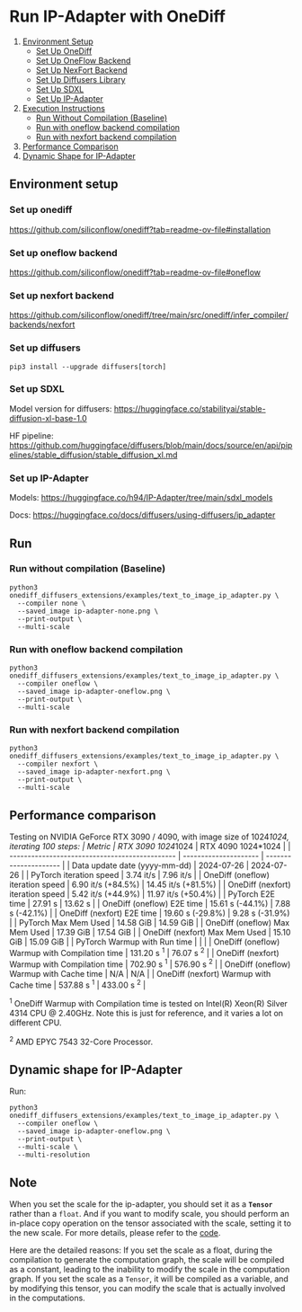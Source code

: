 # Run IP-Adapter with OneDiff

1. [Environment Setup](#environment-setup)
   - [Set Up OneDiff](#set-up-onediff)
   - [Set Up OneFlow Backend](#set-up-oneflow-backend)
   - [Set Up NexFort Backend](#set-up-nexfort-backend)
   - [Set Up Diffusers Library](#set-up-diffusers)
   - [Set Up SDXL](#set-up-sdxl)
   - [Set Up IP-Adapter](#set-up-ip-adapter)
2. [Execution Instructions](#run)
   - [Run Without Compilation (Baseline)](#run-without-compilation-baseline)
   - [Run with oneflow backend compilation](#run-with-oneflow-backend-compilation)
   - [Run with nexfort backend compilation](#run-with-nexfort-backend-compilation)
3. [Performance Comparison](#performance-comparison)
4. [Dynamic Shape for IP-Adapter](#dynamic-shape-for-ip-adapter)

## Environment setup
### Set up onediff
https://github.com/siliconflow/onediff?tab=readme-ov-file#installation

### Set up oneflow backend
https://github.com/siliconflow/onediff?tab=readme-ov-file#oneflow

### Set up nexfort backend
https://github.com/siliconflow/onediff/tree/main/src/onediff/infer_compiler/backends/nexfort

### Set up diffusers

```
pip3 install --upgrade diffusers[torch]
```
### Set up SDXL
Model version for diffusers: https://huggingface.co/stabilityai/stable-diffusion-xl-base-1.0

HF pipeline: https://github.com/huggingface/diffusers/blob/main/docs/source/en/api/pipelines/stable_diffusion/stable_diffusion_xl.md

### Set up IP-Adapter
Models: https://huggingface.co/h94/IP-Adapter/tree/main/sdxl_models

Docs: https://huggingface.co/docs/diffusers/using-diffusers/ip_adapter


## Run

### Run without compilation (Baseline)
```shell
python3 onediff_diffusers_extensions/examples/text_to_image_ip_adapter.py \
  --compiler none \
  --saved_image ip-adapter-none.png \
  --print-output \
  --multi-scale
```

### Run with oneflow backend compilation

```shell
python3 onediff_diffusers_extensions/examples/text_to_image_ip_adapter.py \
  --compiler oneflow \
  --saved_image ip-adapter-oneflow.png \
  --print-output \
  --multi-scale
```

### Run with nexfort backend compilation
```shell
python3 onediff_diffusers_extensions/examples/text_to_image_ip_adapter.py \
  --compiler nexfort \
  --saved_image ip-adapter-nexfort.png \
  --print-output \
  --multi-scale
```

## Performance comparison

Testing on NVIDIA GeForce RTX 3090 / 4090, with image size of 1024*1024, iterating 100 steps:
| Metric                                         | RTX 3090  1024*1024   | RTX 4090 1024*1024    |
| ---------------------------------------------- | --------------------- | --------------------- |
| Data update date (yyyy-mm-dd)                  | 2024-07-26            | 2024-07-26            |
| PyTorch iteration speed                        | 3.74 it/s             | 7.96 it/s             |
| OneDiff (oneflow) iteration speed              | 6.90 it/s (+84.5%)    | 14.45 it/s (+81.5%)   |
| OneDiff (nexfort) iteration speed              | 5.42 it/s (+44.9%)    | 11.97 it/s (+50.4%)   |
| PyTorch E2E time                               | 27.91 s               | 13.62 s               |
| OneDiff (oneflow) E2E time                     | 15.61 s (-44.1%)      | 7.88 s (-42.1%)       |
| OneDiff (nexfort) E2E time                     | 19.60 s (-29.8%)      | 9.28 s (-31.9%)       |
| PyTorch Max Mem Used                           | 14.58 GiB             | 14.59 GiB             |
| OneDiff (oneflow) Max Mem Used                 | 17.39 GiB             | 17.54 GiB             |
| OneDiff (nexfort) Max Mem Used                 | 15.10 GiB             | 15.09 GiB             |
| PyTorch Warmup with Run time                   |                       |                       |
| OneDiff (oneflow) Warmup with Compilation time | 131.20 s <sup>1</sup> | 76.07 s <sup>2</sup>  |
| OneDiff (nexfort) Warmup with Compilation time | 702.90 s <sup>1</sup> | 576.90 s <sup>2</sup> |
| OneDiff (oneflow) Warmup with Cache time       | N/A                   | N/A                   |
| OneDiff (nexfort) Warmup with Cache time       | 537.88 s <sup>1</sup> | 433.00 s <sup>2</sup> |

<sup>1</sup> OneDiff Warmup with Compilation time is tested on Intel(R) Xeon(R) Silver 4314 CPU @ 2.40GHz. Note this is just for reference, and it varies a lot on different CPU.

<sup>2</sup> AMD EPYC 7543 32-Core Processor.


## Dynamic shape for IP-Adapter

Run:

```shell
python3 onediff_diffusers_extensions/examples/text_to_image_ip_adapter.py \
  --compiler oneflow \
  --saved_image ip-adapter-oneflow.png \
  --print-output \
  --multi-scale \
  --multi-resolution
```
## Note
When you set the scale for the ip-adapter, you should set it as a **`Tensor`** rather than a `float`. And if you want to modify scale, you should perform an in-place copy operation on the tensor associated with the scale, setting it to the new scale. For more details, please refer to the [code](../text_to_image_ip_adapter.py).

Here are the detailed reasons: If you set the scale as a float, during the compilation to generate the computation graph, the scale will be compiled as a constant, leading to the inability to modify the scale in the computation graph. If you set the scale as a `Tensor`, it will be compiled as a variable, and by modifying this tensor, you can modify the scale that is actually involved in the computations.
